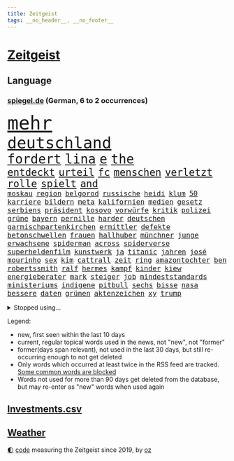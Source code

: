 ```yaml
---
title: Zeitgeist
tags: __no_header__, __no_footer__
---
```


# [Zeitgeist](https://oliz.io/zeitgeist/)

## Language

<h3><a href="https://www.spiegel.de" target="_blank">spiegel.de</a> (German, 6 to 2 occurrences)</h3>
<p style="font-family:monospace">
<span style="font-size:32pt"><a href="news_links.html#mehr" class="current">mehr</a></span>
<br>
<span style="font-size:27pt"><a href="news_links.html#deutschland" class="current">deutschland</a></span>
<br>
<span style="font-size:22pt"><a href="news_links.html#fordert" class="current">fordert</a></span>
<span style="font-size:22pt"><a href="news_links.html#lina" class="current">lina</a></span>
<span style="font-size:22pt"><a href="news_links.html#e" class="current">e</a></span>
<span style="font-size:22pt"><a href="news_links.html#the" class="current">the</a></span>
<br>
<span style="font-size:17pt"><a href="news_links.html#entdeckt" class="current">entdeckt</a></span>
<span style="font-size:17pt"><a href="news_links.html#urteil" class="current">urteil</a></span>
<span style="font-size:17pt"><a href="news_links.html#fc" class="current">fc</a></span>
<span style="font-size:17pt"><a href="news_links.html#menschen" class="current">menschen</a></span>
<span style="font-size:17pt"><a href="news_links.html#verletzt" class="current">verletzt</a></span>
<span style="font-size:17pt"><a href="news_links.html#rolle" class="current">rolle</a></span>
<span style="font-size:17pt"><a href="news_links.html#spielt" class="current">spielt</a></span>
<span style="font-size:17pt"><a href="news_links.html#and" class="current">and</a></span>
<br>
<span style="font-size:12pt"><a href="news_links.html#moskau" class="current">moskau</a></span>
<span style="font-size:12pt"><a href="news_links.html#region" class="current">region</a></span>
<span style="font-size:12pt"><a href="news_links.html#belgorod" class="current">belgorod</a></span>
<span style="font-size:12pt"><a href="news_links.html#russische" class="current">russische</a></span>
<span style="font-size:12pt"><a href="news_links.html#heidi" class="current">heidi</a></span>
<span style="font-size:12pt"><a href="news_links.html#klum" class="current">klum</a></span>
<span style="font-size:12pt"><a href="news_links.html#50" class="current">50</a></span>
<span style="font-size:12pt"><a href="news_links.html#karriere" class="current">karriere</a></span>
<span style="font-size:12pt"><a href="news_links.html#bildern" class="current">bildern</a></span>
<span style="font-size:12pt"><a href="news_links.html#meta" class="current">meta</a></span>
<span style="font-size:12pt"><a href="news_links.html#kalifornien" class="current">kalifornien</a></span>
<span style="font-size:12pt"><a href="news_links.html#medien" class="current">medien</a></span>
<span style="font-size:12pt"><a href="news_links.html#gesetz" class="current">gesetz</a></span>
<span style="font-size:12pt"><a href="news_links.html#serbiens" class="new">serbiens</a></span>
<span style="font-size:12pt"><a href="news_links.html#präsident" class="current">präsident</a></span>
<span style="font-size:12pt"><a href="news_links.html#kosovo" class="current">kosovo</a></span>
<span style="font-size:12pt"><a href="news_links.html#vorwürfe" class="current">vorwürfe</a></span>
<span style="font-size:12pt"><a href="news_links.html#kritik" class="current">kritik</a></span>
<span style="font-size:12pt"><a href="news_links.html#polizei" class="current">polizei</a></span>
<span style="font-size:12pt"><a href="news_links.html#grüne" class="current">grüne</a></span>
<span style="font-size:12pt"><a href="news_links.html#bayern" class="current">bayern</a></span>
<span style="font-size:12pt"><a href="news_links.html#pernille" class="new">pernille</a></span>
<span style="font-size:12pt"><a href="news_links.html#harder" class="new">harder</a></span>
<span style="font-size:12pt"><a href="news_links.html#deutschen" class="current">deutschen</a></span>
<span style="font-size:12pt"><a href="news_links.html#garmischpartenkirchen" class="new">garmischpartenkirchen</a></span>
<span style="font-size:12pt"><a href="news_links.html#ermittler" class="current">ermittler</a></span>
<span style="font-size:12pt"><a href="news_links.html#defekte" class="new">defekte</a></span>
<span style="font-size:12pt"><a href="news_links.html#betonschwellen" class="new">betonschwellen</a></span>
<span style="font-size:12pt"><a href="news_links.html#frauen" class="current">frauen</a></span>
<span style="font-size:12pt"><a href="news_links.html#hallhuber" class="new">hallhuber</a></span>
<span style="font-size:12pt"><a href="news_links.html#münchner" class="current">münchner</a></span>
<span style="font-size:12pt"><a href="news_links.html#junge" class="current">junge</a></span>
<span style="font-size:12pt"><a href="news_links.html#erwachsene" class="current">erwachsene</a></span>
<span style="font-size:12pt"><a href="news_links.html#spiderman" class="new">spiderman</a></span>
<span style="font-size:12pt"><a href="news_links.html#across" class="new">across</a></span>
<span style="font-size:12pt"><a href="news_links.html#spiderverse" class="new">spiderverse</a></span>
<span style="font-size:12pt"><a href="news_links.html#superheldenfilm" class="new">superheldenfilm</a></span>
<span style="font-size:12pt"><a href="news_links.html#kunstwerk" class="current">kunstwerk</a></span>
<span style="font-size:12pt"><a href="news_links.html#ja" class="current">ja</a></span>
<span style="font-size:12pt"><a href="news_links.html#titanic" class="current">titanic</a></span>
<span style="font-size:12pt"><a href="news_links.html#jahren" class="current">jahren</a></span>
<span style="font-size:12pt"><a href="news_links.html#josé" class="current">josé</a></span>
<span style="font-size:12pt"><a href="news_links.html#mourinho" class="current">mourinho</a></span>
<span style="font-size:12pt"><a href="news_links.html#sex" class="current">sex</a></span>
<span style="font-size:12pt"><a href="news_links.html#kim" class="current">kim</a></span>
<span style="font-size:12pt"><a href="news_links.html#cattrall" class="new">cattrall</a></span>
<span style="font-size:12pt"><a href="news_links.html#zeit" class="current">zeit</a></span>
<span style="font-size:12pt"><a href="news_links.html#ring" class="current">ring</a></span>
<span style="font-size:12pt"><a href="news_links.html#amazontochter" class="new">amazontochter</a></span>
<span style="font-size:12pt"><a href="news_links.html#ben" class="current">ben</a></span>
<span style="font-size:12pt"><a href="news_links.html#robertssmith" class="new">robertssmith</a></span>
<span style="font-size:12pt"><a href="news_links.html#ralf" class="new">ralf</a></span>
<span style="font-size:12pt"><a href="news_links.html#hermes" class="new">hermes</a></span>
<span style="font-size:12pt"><a href="news_links.html#kampf" class="current">kampf</a></span>
<span style="font-size:12pt"><a href="news_links.html#kinder" class="current">kinder</a></span>
<span style="font-size:12pt"><a href="news_links.html#kiew" class="current">kiew</a></span>
<span style="font-size:12pt"><a href="news_links.html#energieberater" class="current">energieberater</a></span>
<span style="font-size:12pt"><a href="news_links.html#mark" class="current">mark</a></span>
<span style="font-size:12pt"><a href="news_links.html#steiger" class="new">steiger</a></span>
<span style="font-size:12pt"><a href="news_links.html#job" class="current">job</a></span>
<span style="font-size:12pt"><a href="news_links.html#mindeststandards" class="new">mindeststandards</a></span>
<span style="font-size:12pt"><a href="news_links.html#ministeriums" class="new">ministeriums</a></span>
<span style="font-size:12pt"><a href="news_links.html#indigene" class="current">indigene</a></span>
<span style="font-size:12pt"><a href="news_links.html#pitbull" class="new">pitbull</a></span>
<span style="font-size:12pt"><a href="news_links.html#sechs" class="current">sechs</a></span>
<span style="font-size:12pt"><a href="news_links.html#bisse" class="new">bisse</a></span>
<span style="font-size:12pt"><a href="news_links.html#nasa" class="current">nasa</a></span>
<span style="font-size:12pt"><a href="news_links.html#bessere" class="current">bessere</a></span>
<span style="font-size:12pt"><a href="news_links.html#daten" class="current">daten</a></span>
<span style="font-size:12pt"><a href="news_links.html#grünen" class="current">grünen</a></span>
<span style="font-size:12pt"><a href="news_links.html#aktenzeichen" class="new">aktenzeichen</a></span>
<span style="font-size:12pt"><a href="news_links.html#xy" class="new">xy</a></span>
<span style="font-size:12pt"><a href="news_links.html#trump" class="current">trump</a></span>
</p>
<details>
<summary>Stopped using...</summary>
<p class="former" style="font-size:12pt">
elfmeter(952) historiker(952) gesunken(951) gründer(951) hört(951) bilanz(950) erwägt(950) haftstrafe(950) teheran(950) verändert(950) erfahren(949) erfahrung(949) herbst(949) maske(949) spdpolitiker(949) versprechen(949) überlebte(949) 6(948) elektroauto(948) moderne(948) positiv(948) rückt(948) strengere(948) weitet(948) arbeitsplatz(947) ifoinstitut(947) interesse(947) präsentieren(947) tötet(947) you(947) babys(946) beobachten(946) coronavirus(946) for(946) gerüchte(946) infektion(946) lars(946) pariser(946) verfassungsschutz(946) 43(945) aufruf(945) dauerhaft(945) deswegen(945) kaputt(945) sprach(945) täglich(945) tödlichen(945) abstimmen(944) botschaften(944) enthüllt(944) freiheitsstrafe(944) lösen(944) paare(944) schaltet(944) verena(944) vorsitzenden(944) vorübergehend(944) zuversicht(944) ärgert(944) ökonom(944) ausnahmezustand(943) dachte(943) frank(943) freut(943) geldstrafe(943) nahverkehr(943) sinnvoll(943) einreisen(942) konflikte(942) mönchengladbach(942) reporter(942) still(942) vorsitzende(942) warschau(942) appell(941) australische(941) maßnahme(941) nahmen(941) reiste(941) altes(940) i(940) körperverletzung(940) marke(940) 3000(939) attentat(939) brauchte(939) nordsee(939) polens(939) standen(939) litauen(938) offiziellen(938) pflanzen(938) prominente(938) entsetzen(937) klären(937) tötung(937) wirken(937) aufnahme(936) tragödie(936) abgebrochen(935) berät(935) gebraucht(935) woher(935) bestraft(934) genauso(934) option(934) pünktlich(934) sperrt(934) springt(934) verschwand(934) vorgestellt(934) dürfe(933) erinnern(933) steckte(933) ermittlern(932) mercedes(931) bande(930) gemeinsame(930) 1000(929) lernt(929) damals(927) katholischen(927) richard(926) landesweit(925) wind(925) gold(924) projekte(924) sitzung(924) kabul(923) mecklenburgvorpommern(923) änderungen(923) bundesgerichtshof(922) gehörte(922) impfungen(922) aufhalten(921) bremsen(921) erwachsenen(920) wendet(920) nieder(919) erstochen(916) präsenz(915) rechtsstreit(915) halbe(914) bangen(912) wirbel(912) munition(909) tisch(908) kandidatur(907) georg(905) identität(900) startup(900) günther(898) ära(894) nächstes(890) abschluss(889) daheim(885) marine(880) mängel(879) niederländer(847) cent(846) höheres(843) langjährige(840) zusammenbruch(810) kleinstadt(809) josef(806) finanziellen(797) athen(781) angebote(764) gewalttat(762) interessen(745) fußballnationalmannschaft(738) trost(734) holz(733) felix(713) flohen(705) tricks(698) fotografen(694) belastung(691) zerstörte(690) sergej(681) auswärtige(677) partnerschaft(672) brücken(668) superstars(656) landsleute(651) beliebte(645) japans(644) jenseits(640) ali(630) günstiges(630) funktionen(625) tabellenführer(625) bombe(616) illegaler(612) mike(610) preiserhöhungen(610) pauli(608) telefoniert(606) wachsende(600) gleichen(599) fehlender(597) großbank(593) militärmanöver(592) kursieren(585) direkte(578) gestiegenen(577) elke(574) heidenreich(574) 200000(572) verständigt(572) hendrik(569) spürbar(569) ampelparteien(565) aktivitäten(560) tödlichem(554) verteidiger(554) fahndet(553) donbass(551) baldwin(547) vorbereitungen(547) vorgesehen(543) airlines(542) trip(538) gesteckt(535) loch(528) aktivistinnen(527) diskussionen(526) angekündigte(523) lehrerinnen(521) verschiedenen(515) verteuert(515) bundesinnenministerin(508) passierte(494) weltbekannt(494) neuwagen(489) wettkampf(486) zusammenhalt(485) krebs(484) 2002(478) damalige(478) geschenk(477) fremd(463) stuttgarter(463) luftfahrt(462) reichweite(461) überraschungen(457) 62(456) marc(451) don(449) 17jährige(447) behauptete(447) dreharbeiten(442) first(442) pannen(442) vorab(442) dubiosen(439) sklaverei(438) verübt(438) fluss(435) schildern(434) zugenommen(433) sperre(425) invasoren(423) stoff(422) marathon(416) ergab(412) einrichtung(408) staatsbürgerschaft(408) suchten(407) andrej(405) austria(396) geheiratet(396) inside(396) energiekonzerne(395) öffentlicher(395) handys(394) 24jährige(386) versöhnung(377) zentrale(374) gefällt(368) trocken(368) dinner(364) einstecken(364) niedergeschlagen(362) alec(361) airport(360) elisabeth(356) erleichtert(356) sinne(356) 1200(355) ran(353) angeschlagenen(351) royale(351) zunahme(351) grünenpolitikerin(350) ausbauen(349) stockholm(348) riesigen(347) anwältin(346) chinesischer(346) bedarf(343) besseren(340) tempel(339) paderborn(338) nationale(335) tvinterview(333) wohnmobil(333) verunglückten(331) angehörigen(330) bruno(328) gelöscht(328) gegenwart(327) fahrgäste(326) fehlstart(326) finde(326) erobern(325) tagsüber(325) turbulenzen(325) dokumentation(324) gleichberechtigung(324) missbrauchsvorwürfe(324) revolutionieren(323) tasche(320) bruttoinlandsprodukt(319) eautos(315) großeltern(314) verzeichnet(314) davis(313) fehlenden(312) namens(312) ungerecht(312) wissenschaft(312) beute(311) zusagen(311) verteilen(310) oslo(309) jubeln(308) weltraum(304) überlegt(304) ausgewertet(303) franziska(303) giffey(303) rechtliche(303) teuersten(301) wiedersehen(301) 2008(297) schönheitsideale(295) überlastet(294) schottlands(291) fuchs(290) japanischer(289) danke(286) fahrerin(286) werben(286) glänzte(285) offenlegen(285) bürgergeld(284) notruf(283) demonstration(281) flüsse(280) protestbewegung(280) vereinbarten(280) moderator(279) tücken(279) gefüllt(277) auszusetzen(274) wunderbar(272) diktatur(271) elefanten(271) extremisten(271) beseitigt(269) herunter(269) flüssen(268) entkommen(267) selbstbewusstsein(267) stärkung(266) garantiert(265) jackson(264) bedauert(263) alex(259) klappen(257) biografie(256) gefährdung(256) zutritt(255) erzielte(254) interessierte(254) banden(253) beschwert(253) durchgang(252) chefredakteurin(251) umgebung(251) archäologen(250) freigegeben(249) 45jährige(246) durchaus(246) informierte(243) rügt(243) verbündeter(242) kontroverse(241) engen(240) oregon(237) fortschritt(236) beobachter(235) hessischen(235) abermals(234) commerzbank(232) schottische(231) unbestimmte(231) aufruhr(229) zimmer(229) symbole(228) beihilfe(226) benennen(226) houston(226) morgan(226) persönlichen(226) arzneimittel(225) opel(225) klimaaktivistin(224) rechtlichen(224) grundschulen(222) lahmzulegen(222) raketenangriffe(222) tunesien(222) haustier(221) immobilienkonzern(221) steven(220) treibhausgase(220) katze(219) umfassend(219) 3500(218) freundschaft(218) königshauses(218) belege(216) schöne(216) zusammengestoßen(216) koblenz(215) nordkoreas(215) abwesenheit(214) pjöngjang(213) verhelfen(213) hugh(212) spaltet(212) abgeordnetenhaus(211) bätzing(211) massenweise(211) absehbar(210) auszahlung(210) indonesien(210) bischof(208) bischofskonferenz(208) drehbücher(208) regierenden(208) übergewicht(207) lehrkräftemangel(206) traditionell(205) alice(204) fördert(204) gefangenen(204) passagieren(204) rechtfertigt(204) cyberangriff(203) erben(201) tottenham(200) rust(199) jeremy(197) nflprofi(197) sowohl(194) mitarbeitern(193) doping(192) katholischer(191) psychisch(191) tübingen(190) umbruch(190) gestohlenen(189) harrt(189) hotspur(187) schossen(186) verfehlte(185) schlusslicht(183) fieber(182) loben(182) redet(182) schmecken(182) amerikanerin(181) journalistenverband(180) usamerikanerin(180) feuerte(179) grenzregion(179) jets(179) erlebnisse(178) südafrikas(178) inhalten(177) verbannen(177) basf(176) blockaden(176) japanisches(175) 4(173) insider(171) route(171) comedian(170) eingestuft(170) hilfslieferungen(169) landesweiten(169) autofahrerin(168) gewöhnt(168) techkonzerne(168) benedikt(167) engere(167) feind(166) gottes(166) quarterback(166) bertelsmann(165) gefallenen(165) güterzug(165) lanz(165) arbeiterklasse(164) murdoch(164) verdoppeln(164) frische(163) vorbereitung(163) deutschlandfunk(162) jong(161) un(161) bemängeln(160) roland(160) überwacht(160) euphorie(159) umstrittensten(159) wagnergruppe(159) echter(158) lieder(158) münzen(158) rentnerin(158) legten(157) anstrengend(156) groko(155) hinnehmen(155) goldenen(154) kleinsten(153) einschaltquoten(151) gesetzliche(151) herben(151) labor(151) regierende(151) lehrern(150) missbrauchte(150) umziehen(149) weißes(149) zunehmende(149) dunkelheit(148) kandidieren(148) leblos(148) mittelständler(148) autobahnbau(147) brettspiele(147) elternzeit(147) hassen(147) palast(147) sprint(147) euabgeordnete(146) unterbrechen(144) mehrheitlich(143) schlapp(141) stürmen(141) woke(141) einwanderer(140) entgleist(140) plötzlichen(140) traditionellen(140) umkämpft(140) waffenhilfe(140) weinen(140) hungern(139) kronzeugen(138) entsendung(137) sehnen(137) republikanerin(136) afdpolitikerin(135) faschisten(135) gefälschten(135) kredit(135) krisengebieten(135) nachteile(135) nannte(135) opa(134) philadelphia(134) bestsellerautorin(133) vorfälle(133) üppig(133) abbott(132) liefen(132) quote(132) a38(131) mitgliedschaft(131) verkehrspolitik(131) festivals(130) passanten(130) vorherige(130) solcher(128) chinese(127) flüchtig(127) kommentierte(127) möglichem(127) verleger(127) markle(125) entschädigen(124) feministischer(123) hundebesitzer(123) luftverschmutzung(123) süditalien(123) dieb(122) erleidet(122) ertragen(122) gelesen(122) verlassene(122) nervt(121) plätzen(121) täglichen(121) gehindert(120) jp(120) 69(119) einmarsch(118) kriegsschiffe(118) versinken(118) 31jährige(117) mandat(117) oldtimer(117) republic(117) streitereien(117) ebike(116) financial(116) geschäften(116) isst(116) ostern(116) berufungsverfahren(115) meditation(115) american(114) offline(114) verfolger(114) leichnam(113) lieferanten(113) ausweisung(112) dopingfall(112) fortan(112) krakau(112) messe(112) newcastle(112) pendler(112) befasst(111) gekippt(111) mitgerissen(111) rettungswagen(111) 52(110) franco(110) miete(110) minderjährigen(110) befördert(109) anhörung(108) unosicherheitsrat(108) heimatland(107) kräften(107) beschwört(106) handballer(106) religiösen(106) reserve(106) wände(106) ausgerufen(105) bergab(105) raketenangriff(105) beschleunigt(104) rast(104) vermittlerrolle(104) wiederzufinden(104) ausdruck(103) sozialer(103) vierteljahrhundert(103) aufgebrochen(102) bundesweiten(102) coronawarnapp(102) vertreiben(102) nachhaltigen(101) rettungsdienst(101) verlangte(101) wiederholte(101) eigentum(100) manipulationen(100) auffälligen(99) kleinere(99) antike(98) burkina(98) faso(98) läuferinnen(98) rezensentin(98) 18000(97) erforschen(96) skipper(96) tarifverhandlungen(96) vierjährigen(96) abwanderung(95) annehmen(95) bestrafen(95) generalstaatsanwältin(95) jubiläum(95) ramstein(95) schult(95) unruhe(95) häftlingen(94) generäle(93) hinterbliebenen(93) vertritt(93) winken(93) brokstedt(92) dame(92) geschäftszahlen(92) siedlung(92) story(92) bergwandern(91) büste(91) ibrahim(91) schulklassen(91) stürmte(91) zweifacher(91) 35jährige(90) achtsamkeit(90) beispiele(90) dhl(90) elch(90) vereidigung(90) verliebt(90) academy(89) berlinbrandenburg(89) leidwesen(89) mumifizierte(89) playlist(89) recherchiert(89) unfallursache(89) absurden(88) botschafters(88) sehbehinderte(88) tourist(88) anderswo(87) berührung(87) mittelfeldstar(87) notfalleinsatz(87) verwechseln(87) berufsverkehr(86) einzigartig(86) euren(86) freiberg(86) geschlechtsverkehr(86) schneemassen(86) affären(85) metro(85) pendeln(85) taumelt(85) wahlkampfspenden(85) achtzig(84) act(84) amtszeiten(84) annahmen(84) anstehenden(84) milliardäre(84) projekten(84) toll(84) weltklasse(84) briefkasten(83) hitzewelle(83) ingolstadt(83) resnikow(83) schwärmen(83) spdspitzenkandidatin(83) anrufe(82) pausen(82) überaus(82) ausgewiesen(81) delikte(81) duett(81) elektrisch(81) geschnappt(81) grüßen(81) merklich(81) schüchtern(81) ukrainern(81) 75000(80) arbeitskampf(80) bessert(80) nestlé(80) potenzial(80) telefonnummern(80) wirtschaftssenatorin(80) zellen(80) 1998(79) halbschwester(79) ritual(79) gleichgeschlechtliche(78) hiphop(78) hundekot(78) insidern(78) kleinklein(78) quittung(78) ungesund(78) arbeitgeberverband(77) arbeitnehmervertreter(77) dröge(77) gleicht(77) initiativen(77) kaufmann(77) modernisiert(77) nährt(77) sofortigen(77) tal(77) tarifabschluss(77) amtskollege(76) faust(76) mund(76) rostock(76) vergnügungspark(76) zwölften(76) 102(75) 58jährige(75) demokratiefeindliche(75) emobilität(75) saniert(75) universal(75) atmen(74) geborene(74) greifswald(74) quarterbacks(74) rechtspopulisten(74) schulranzen(74) entlohnt(73) knacken(73) souveränität(73) aktualisiert(72) betrieblichen(72) blüht(72) drittes(72) flugplatz(72) manipulieren(72) objekt(72) university(72) warburgbank(72) fähre(71) kabel(71) karlsruher(71) topmodel(71) dasselbe(70) entschlossen(70) equal(70) ernsten(70) feinstaub(70) industrieproduktion(70) krankheitsbedingt(70) pay(70) platzieren(70) sean(70) stolpert(70) tabellenspitze(70) verdiwarnstreik(70) verharmloste(70) verlegen(70) willkürlich(70) ausweitung(69) genfer(69) kapstadt(69) lasst(69) untergrunds(69) artillerie(68) duisburg(68) entspricht(68) kurzfristiger(68) neunte(68) passend(68) römisches(68) solarindustrie(68) verdichef(68) verwandeln(68) werneke(68) zurückgeschickt(68) aaron(67) abbrechen(67) baltimore(67) bewerten(67) chemikalien(67) doof(67) erdboden(67) gruppierungen(67) klarem(67) kraussmaffei(67) notwehr(67) sensoren(67) topdiplomat(67) verbucht(67) wegmann(67) ausgelassen(66) feaser(66) flieht(66) verbrenneraus(66) auswärts(65) bein(65) bestreikt(65) bock(65) emotionalem(65) messerattacken(65) pistolen(65) schwangerschaftsabbrüche(65) spiegelinterview(65) vorfahren(65) scheidung(64) schuldzuweisungen(64) traditionsverein(64) verwandlung(64) warb(64) zwickau(64) milliardenschwere(63) nordischen(63) sascha(63) saufen(63) zeug(63) belohnung(62) erzbistum(62) hausmeister(62) mediengruppe(62) runder(62) saisonstart(62) schlussphase(62) schulweg(62) weltgemeinschaft(62) zerstreiten(62) captain(61) fantastisch(61) kommunistische(61) meerestiere(61) muttersprache(61) scheibe(61) aldi(60) derer(60) hitlertagebücher(60) mannschaftsbus(60) radsporttalent(60) superreichen(60) tiberi(60) zukünftig(60) älteren(60) betriebsrente(59) brjansk(59) bären(59) immobilieneigentümer(59) kings(59) kreativ(59) nahverkehrs(59) obduziert(59) peugeot(59) pickups(59) therapiesitzung(59) ungeklärt(59) buchmesse(58) dieselautos(58) elite(58) bärin(57) bürgermeisters(57) goretzka(57) solidarisch(57) überweisung(57) batterieantrieb(56) erinnerungsstücke(56) jakob(56) kais(56) mädchenschulen(56) qualifying(56) saied(56) sprintrennen(56) vermischt(56) windenergie(56) wmmedaillen(56) coronajahren(55) erschießen(55) genres(55) losgehen(55) mobil(55) vertuscht(55) british(54) fortschrittskoalition(54) gefälschte(54) jose(54) reicher(54) rüstungsproduktion(54) statistiken(54) ungebrochen(54) /(53) erzbischof(53) kletterten(53) wanderer(53) breiter(52) insolvent(52) tickt(52) unfairen(52) abtreibungspille(51) aufwendige(51) erfand(51) gehaltsunterschiede(51) landesparteitag(51) medienmogul(51) mifepriston(51) umzugehen(51) unverzüglich(51) zufriedenheit(51) 44jähriger(50) aschaffenburg(50) festgelegt(50) hauseigentümer(50) jakarta(50) nio(50) schicksalsstein(50) scone(50) tabellenplatz(50) amerikanisches(49) beides(49) bundesligist(49) feminismus(49) lehrkräften(49) maja(49) single(49) versicherungen(49) 25jähriger(48) erfolgen(48) f(48) jehovas(48) regimegegner(48) vergiftungsfälle(48) verpufft(48) w(48) anrufer(47) derjenigen(47) 35jähriger(46) 800000(46) 95000(46) ausgegraben(46) beschlagnahmung(46) geliehen(46) j(46) krisenbank(46) laien(46) landeschef(46) satellitendaten(46) ticket(46) amoktat(45) honduras(45) qiang(45) regal(45) ärgern(45) robin(44) rudern(44) smart(44) spalten(44) säen(44) überfordern(44) recycelt(43) regenjacke(43) revolver(43) schleuser(43) yoon(43) angelegenheit(42) euparlamentarier(42) pogačar(42) strafgerichtshof(42) tadej(42) verhandlungsrunde(42) afdstimmen(41) angeprangert(41) bankenkrise(41) bleibende(41) haftbar(41) hansa(41) menschenhandel(41) moratorium(41) versorgungslage(41) bewährung(40) efuels(40) erzbistums(40) fasten(40) holland(40) kollabiert(40) schäferhund(40) superreiche(40) verkleinert(40) veto(40) wiedergewählt(40) australischer(39) eigenem(39) juwelier(39) juweliergeschäft(39) tarifparteien(39) abschottung(38) lehrstück(38) miterfinder(38) national(38) pille(38) sturmgewehre(38) ubs(38) versagens(38) verschiedener(38) überdosis(38) ausgezeichnete(37) flink(37) gattin(37) makel(37) polio(37) referendum(37) umland(37) waffenbehörde(37) drohte(36) kandidatenlisten(36) käfer(36) kürzertreten(36) regionalbank(36) überlegener(36) adhs(35) fahrscheins(35) festgefahrenen(35) fußballfan(35) großvater(35) produkt(35) sommerzeit(35) unerlaubten(35) verbraucherschutz(35) agentur(34) amok(34) anthropologe(34) davidstatue(34) dieselkläger(34) diplomatischer(34) extremsportler(34) kontakten(34) notübernahme(34) schulleiterin(34) western(34) zugunsten(34) erkannte(33) fläche(33) gewerkschafter(33) kommunisten(33) lebensgefährliche(33) mondmission(33) mr(33) accounts(32) argumenten(32) ernsthafte(32) festgeklebt(32) internes(32) klimaschutzgesetzes(32) pierre(32) rage(32) getrennte(31) musikvideos(31) verhaften(31) deutschlandtickets(30) dieselaffäre(30) fastenmonat(30) fraktion(30) gesundheitlichen(30) justizumbau(30) rob(30) stuckradbarre(30) trainerwechsel(30) betrunkene(29) grönland(29) staatsbankett(29) absolute(28) disneykonzern(28) filesrecherche(28) imperialismus(28) moore(28) schenken(28) sklavenarbeit(28) spendiert(28) umgesiedelt(28) unterbricht(28) euweit(27) kinderärzte(27) kontern(27) parkinson(27) titelt(27) verbilligt(27) vermelden(27) victor(27) wärmepumpe(27) angepasst(26) ausgesehen(26) bevorzugt(26) bundesstaates(26) funkstille(26) horrorszenario(26) labour(26) mindert(26) morddrohungen(26) stuft(26) weicht(26) ü50(26) astana(25) katastrophen(25) krankschreibung(25) mitbegründer(25) tuchels(25) verfügen(25) humanitären(24) sensationen(24) trek(24) vereint(24) bundestagsuntersuchungsausschuss(23) einfuhren(23) matt(23) nachnamen(23) neuerliche(23) schachwm(23) tanken(23) wunsiedel(23) zehnjährigen(23) abzubrechen(22) dauerfeuer(22) exzellente(22) kragen(22) tatarski(22) tiefstand(22) umfassendes(22) wladlen(22) balearen(21) bandengewalt(21) erschrecken(21) gebilligt(21) plans(21) semester(21) spätere(21) gefängnisstrafen(20) innenstädte(20) netzwerke(20) rechtsextrem(20) sauberer(20) spdbasis(20) vorräte(20) backt(19) weggefährten(19) zuneigung(19) cut(18) craig(17) edelmetall(17) eiszeit(17) geistlicher(17) gräfenhausen(17) lachnummer(17) beweis(16) lukaku(16) neffe(16) romelu(16) scherzt(16) verzettelt(16) landeten(15) manipulationsskandal(15) nachbarstaaten(15) orientierung(15) sorry(15) sowas(15) umwälzen(15) vereinfacht(15) abtrünnigen(14) altstadt(14) annkatrin(14) aß(14) cumexgeschäften(14) erschreckt(14) jogger(14) neuordnung(14) pieks(14) seekarten(14) tabelle(14) wildblumen(14) yoga(14) andalusien(13) bündnispartner(13) schmerzmittel(13) southampton(13) einberufung(12) geschäftsklima(12) goldmünzen(12) serien(12) zollitsch(12) feuerpause(11) haar(11) heiztechnik(11) kernkraftwerke(11) probe(11) rückeroberungen(11) stiko(11) vergleiche(11)
</p>
</details>
<p>Legend:
<ul>
<li><span class="new">new</span>, first seen within the last 10 days</li>
<li><span class="current">current</span>, regular topical words used in the news, not "new", not "former"</li>
<li><span class="former">former(days span relevant)</span>, not used in the last 30 days, but still re-occurring enough to not get deleted</li>
<li>Only words which occurred at least twice in the RSS feed are tracked. <a href="language/filters.py">Some common words are blocked</a></li>
<li>Words not used for more than 90 days get deleted from the database, but may re-enter as "new" words when used again</li>
</ul>
</p>

## [Investments](investments.html)[.csv](investments.csv)

## [Weather](weather.html)

<footer>
<a href="javascript:toggleTheme()" class="nav">🌓</a>
<a href="https://github.com/ooz/zeitgeist">code</a> measuring the Zeitgeist since 2019, by <a href="https://oliz.io">oz</a>
</footer>
